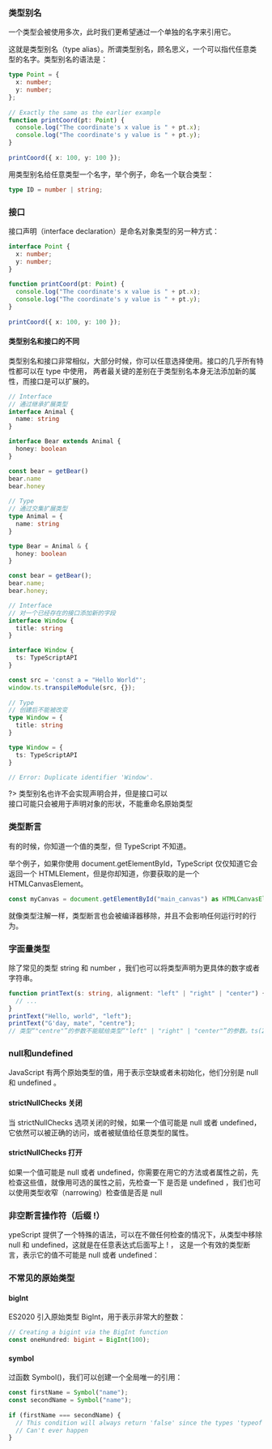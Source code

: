 ### 类型别名

一个类型会被使用多次，此时我们更希望通过一个单独的名字来引用它。

这就是类型别名（type alias）。所谓类型别名，顾名思义，一个可以指代任意类型的名字。类型别名的语法是：

```ts
type Point = {
  x: number;
  y: number;
};
 
// Exactly the same as the earlier example
function printCoord(pt: Point) {
  console.log("The coordinate's x value is " + pt.x);
  console.log("The coordinate's y value is " + pt.y);
}
 
printCoord({ x: 100, y: 100 });

```

用类型别名给任意类型一个名字，举个例子，命名一个联合类型：

```ts
type ID = number | string;

```

### 接口

接口声明（interface declaration）是命名对象类型的另一种方式：

```ts
interface Point {
  x: number;
  y: number;
}
 
function printCoord(pt: Point) {
  console.log("The coordinate's x value is " + pt.x);
  console.log("The coordinate's y value is " + pt.y);
}
 
printCoord({ x: 100, y: 100 });

```

#### 类型别名和接口的不同

类型别名和接口非常相似，大部分时候，你可以任意选择使用。接口的几乎所有特性都可以在 type 中使用，
两者最关键的差别在于类型别名本身无法添加新的属性，而接口是可以扩展的。

```ts
// Interface
// 通过继承扩展类型
interface Animal {
  name: string
}

interface Bear extends Animal {
  honey: boolean
}

const bear = getBear() 
bear.name
bear.honey
        
// Type
// 通过交集扩展类型
type Animal = {
  name: string
}

type Bear = Animal & { 
  honey: boolean 
}

const bear = getBear();
bear.name;
bear.honey;

```

```ts
// Interface
// 对一个已经存在的接口添加新的字段
interface Window {
  title: string
}

interface Window {
  ts: TypeScriptAPI
}

const src = 'const a = "Hello World"';
window.ts.transpileModule(src, {});
        
// Type
// 创建后不能被改变
type Window = {
  title: string
}

type Window = {
  ts: TypeScriptAPI
}

// Error: Duplicate identifier 'Window'.

```

?> 类型别名也许不会实现声明合并，但是接口可以  
接口可能只会被用于声明对象的形状，不能重命名原始类型


### 类型断言

有的时候，你知道一个值的类型，但 TypeScript 不知道。

举个例子，如果你使用 document.getElementById，TypeScript 仅仅知道它会返回一个 HTMLElement，但是你却知道，你要获取的是一个 HTMLCanvasElement。

```ts
const myCanvas = document.getElementById("main_canvas") as HTMLCanvasElement;

```

就像类型注解一样，类型断言也会被编译器移除，并且不会影响任何运行时的行为。

### 字面量类型

除了常见的类型 string 和 number ，我们也可以将类型声明为更具体的数字或者字符串。

```ts
function printText(s: string, alignment: "left" | "right" | "center") {
  // ...
}
printText("Hello, world", "left");
printText("G'day, mate", "centre");
// 类型“"centre"”的参数不能赋给类型“"left" | "right" | "center"”的参数。ts(2345)

```

### null和undefined

JavaScript 有两个原始类型的值，用于表示空缺或者未初始化，他们分别是 null 和 undefined 。

#### strictNullChecks 关闭

当 strictNullChecks 选项关闭的时候，如果一个值可能是 null 或者 undefined，它依然可以被正确的访问，或者被赋值给任意类型的属性。

#### strictNullChecks 打开

如果一个值可能是 null 或者 undefined，你需要在用它的方法或者属性之前，先检查这些值，就像用可选的属性之前，先检查一下 是否是 undefined ，我们也可以使用类型收窄（narrowing）检查值是否是 null


### 非空断言操作符（后缀 !）

ypeScript 提供了一个特殊的语法，可以在不做任何检查的情况下，从类型中移除 null 和 undefined，这就是在任意表达式后面写上 ! ，
这是一个有效的类型断言，表示它的值不可能是 null 或者 undefined：


### 不常见的原始类型

#### bigInt
ES2020 引入原始类型 BigInt，用于表示非常大的整数：

```ts
// Creating a bigint via the BigInt function
const oneHundred: bigint = BigInt(100);

 ```

 #### symbol
过函数 Symbol()，我们可以创建一个全局唯一的引用：

```ts
const firstName = Symbol("name");
const secondName = Symbol("name");
 
if (firstName === secondName) {
  // This condition will always return 'false' since the types 'typeof firstName' and 'typeof secondName' have no overlap.
  // Can't ever happen
}

 ```

